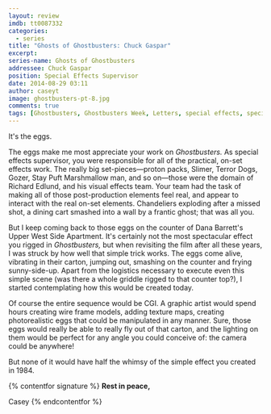 ```yaml
---
layout: review
imdb: tt0087332
categories: 
  - series
title: "Ghosts of Ghostbusters: Chuck Gaspar"
excerpt: 
series-name: Ghosts of Ghostbusters
addressee: Chuck Gaspar
position: Special Effects Supervisor
date: 2014-08-29 03:11
author: caseyt
image: ghostbusters-pt-8.jpg
comments: true
tags: [Ghostbusters, Ghostbusters Week, Letters, special effects, special series]
---
```

It's the eggs. 

The eggs make me most appreciate your work on _Ghostbusters._ As special effects supervisor, you were responsible for all of the practical, on-set effects work. The really big set-pieces—proton packs, Slimer, Terror Dogs, Gozer, Stay Puft Marshmallow man, and so on—those were the domain of Richard Edlund, and his visual effects team. Your team had the task of making all of those post-production elements feel real, and appear to interact with the real on-set elements. Chandeliers exploding after a missed shot, a dining cart smashed into a wall by a frantic ghost; that was all you.

But I keep coming back to those eggs on the counter of Dana Barrett's Upper West Side Apartment. It's certainly not the most spectacular effect you rigged in _Ghostbusters,_ but when revisiting the film after all these years, I was struck by how well that simple trick works. The eggs come alive, vibrating in their carton, jumping out, smashing on the counter and frying sunny-side-up. Apart from the logistics necessary to execute even this simple scene (was there a whole griddle rigged to that counter top?), I started contemplating how this would be created today.

Of course the entire sequence would be CGI. A graphic artist would spend hours creating wire frame models, adding texture maps, creating photorealistic eggs that could be manipulated in any manner. Sure, those eggs would really be able to really fly out of that carton, and the lighting on them would be perfect for any angle you could conceive of: the camera could be anywhere!

But none of it would have half the whimsy of the simple effect you created in 1984.

{% contentfor signature %}
**Rest in peace,**

Casey
{% endcontentfor %}